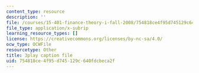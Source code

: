 ```yaml
---
content_type: resource
description: ''
file: /courses/15-401-finance-theory-i-fall-2008/754818ce4f95d745129c640fdcbeca2f_U03Md5enU-0.srt
file_type: application/x-subrip
learning_resource_types: []
license: https://creativecommons.org/licenses/by-nc-sa/4.0/
ocw_type: OCWFile
resourcetype: Other
title: 3play caption file
uid: 754818ce-4f95-d745-129c-640fdcbeca2f
---
```

